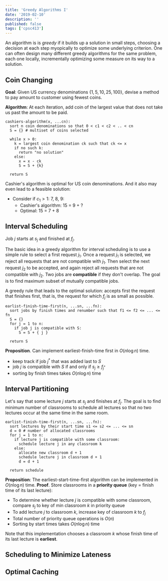 ```yaml
---
title: 'Greedy Algorithms I'
date: '2019-02-10'
description: ''
published: false
tags: ['cpsc413']
---
```


An algorithm is is *greedy* if it builds up a solution in small steps, choosing a decision at each step myopically to optimize some underlying criterion. One can often design many different greedy algorithms for the same problem, each one locally, incrementally optimizing some measure on its way to a solution.

## Coin Changing

**Goal**: Given US currency denominations $\{1, 5, 10, 25, 100\}$, devise a method to pay amount to customer using fewest coins.

**Algorithm**: At each iteration, add coin of the largest value that does not take us past the amount to be paid.

```
cashiers-algorithm(x, ...cn):
  sort n coin denominations so that 0 < c1 < c2 < .. < cn
  S = {} # multiset of coins selected

  while x > 0:
    k = largest coin denomination ck such that ck <= x
    if no such k:
      return "no solution"
    else:
      x = x - ck
      S = S + {k}

  return S
```

Cashier's algorithm is optimal for US coin denominations. And it also may even lead to a feasible solution:

- Consider if $c_1 > 1$: 7, 8, 9:
  - Cashier's algorithm: 15 = 9 + ?
  - Optimal: 15 = 7 + 8

## Interval Scheduling

Job $j$ starts at $s_j$ and finished at $f_j$.

The basic idea in a greedy algorithm for interval scheduling is to use a simple rule to select a first request $j_1$. Once a request $j_1$ is selected, we reject all requests that are not compatible with $j_1$. Then select the next request $j_2$ to be accepted, and again reject all requests that are not compatible with $j_2$. Two jobs are **compatible** if they don't overlap. The goal is to find maximum subset of mutually compatible jobs.

A greedy rule that leads to the optimal solution: accepts first the request that finishes first, that is, the request for which $f_j$ is as small as possible.

```
earlist-finish-time-first(n, ...sn, ...fn):
  sort jobs by finish times and renumber such that f1 <= f2 <= ... <= fn
  S = {}
  for j = 1 to n:
    if job j is compatible with S:
      S = S + { j }
  
  return S
```

**Proposition**. Can implement earliest-finish-time first in $O(n\log{n})$ time.

- keep track if job $j^*$ that was added last to $S$
- job $j$ is compatible with $S$ if and only if $s_j \geq f_{j^*}$
- sorting by finish times takes $O(n\log{n})$ time

## Interval Partitioning

Let's say that some lecture $j$ starts at $s_j$ and finishes at $f_j$. The goal is to find minimum number of classrooms to schedule all lectures so that no two lectures occur at the same time in the same room.

```
earlist-finish-time-first(n, ...sn, ...fn):
  sort lectures by their start time s1 <= s2 <= ... <= sn
  d = 0 # number of allocated classrooms
  for j = 1 to n:
    if lecture j is compatible with some classroom:
      schedule lecture j in any classroom k
    else:
      allocate new classroom d + 1
      schedule lecture j in classroom d + 1
      d = d + 1

  return schedule
```

**Proposition**: The earliest-start-time-first algorithm can be implemented in $O(n\log{n})$ time. **Proof**. Store classrooms in a **priority queue** (key = finish time of its last lecture):

- To determine whether lecture $j$ is compatible with some classroom, compare $s_j$ to key of min classroom $k$ in priority queue
- To add lecture $j$ to classroom $k$, increase key of classroom $k$ to $f_j$
- Total number of priority queue operations is $O(n)$
- Sorting by start times takes $O(n\log{n})$ time

Note that this implementation chooses a classroom $k$ whose finish time of its last lecture is **earliest**.

## Scheduling to Minimize Lateness

## Optimal Caching
